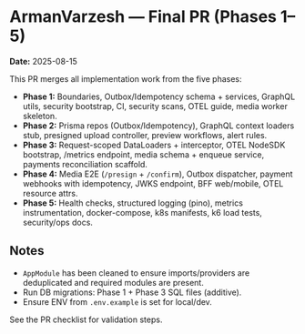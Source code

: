 # ArmanVarzesh — Final PR (Phases 1–5)

**Date:** 2025-08-15

This PR merges all implementation work from the five phases:
- **Phase 1:** Boundaries, Outbox/Idempotency schema + services, GraphQL utils, security bootstrap, CI, security scans, OTEL guide, media worker skeleton.
- **Phase 2:** Prisma repos (Outbox/Idempotency), GraphQL context loaders stub, presigned upload controller, preview workflows, alert rules.
- **Phase 3:** Request-scoped DataLoaders + interceptor, OTEL NodeSDK bootstrap, /metrics endpoint, media schema + enqueue service, payments reconciliation scaffold.
- **Phase 4:** Media E2E (`/presign` + `/confirm`), Outbox dispatcher, payment webhooks with idempotency, JWKS endpoint, BFF web/mobile, OTEL resource attrs.
- **Phase 5:** Health checks, structured logging (pino), metrics instrumentation, docker-compose, k8s manifests, k6 load tests, security/ops docs.

## Notes
- `AppModule` has been cleaned to ensure imports/providers are deduplicated and required modules are present.
- Run DB migrations: Phase 1 + Phase 3 SQL files (additive).
- Ensure ENV from `.env.example` is set for local/dev.

See the PR checklist for validation steps.
